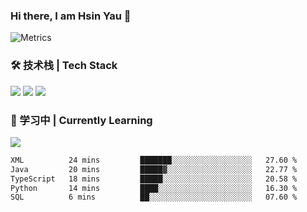 ### Hi there, I am Hsin Yau 👋 
![Metrics](https://metrics.lecoq.io/hsinyau?template=classic&base.header=0&base.activity=0&base.community=0&base.repositories=0&base.metadata=0&activity=1&rss=1&base=header%2C%20activity%2C%20community%2C%20repositories%2C%20metadata&base.indepth=false&base.hireable=false&base.skip=false&activity=false&activity.limit=5&activity.load=300&activity.days=14&activity.visibility=all&activity.timestamps=false&activity.filter=all&rss=false&rss.source=https%3A%2F%2Fhsinyau.cc%2Frss.xml&rss.limit=4&config.timezone=Asia%2FShanghai)

### 🛠 技术栈 | Tech Stack
![](https://skillicons.dev/icons?i=html,css,js,ts,sass,jquery,bootstrap,vue&theme=light) 
![](https://skillicons.dev/icons?i=vite,nuxtjs,webpack,tailwindcss,windicss,nodejs,express,markdown&theme=light)
![](https://skillicons.dev/icons?i=mysql,mongodb,git,pug,vscode,idea,ps,figma&theme=light)

### 📖 学习中 | Currently Learning

![](https://skillicons.dev/icons?i=react,nextjs,svelte,nestjs,nginx,docker,rollupjs&theme=light)

<!--START_SECTION:waka-->

```txt
XML          24 mins         ███████░░░░░░░░░░░░░░░░░░   27.60 %
Java         20 mins         █████▓░░░░░░░░░░░░░░░░░░░   22.77 %
TypeScript   18 mins         █████░░░░░░░░░░░░░░░░░░░░   20.58 %
Python       14 mins         ████░░░░░░░░░░░░░░░░░░░░░   16.30 %
SQL          6 mins          ██░░░░░░░░░░░░░░░░░░░░░░░   07.60 %
```

<!--END_SECTION:waka-->
